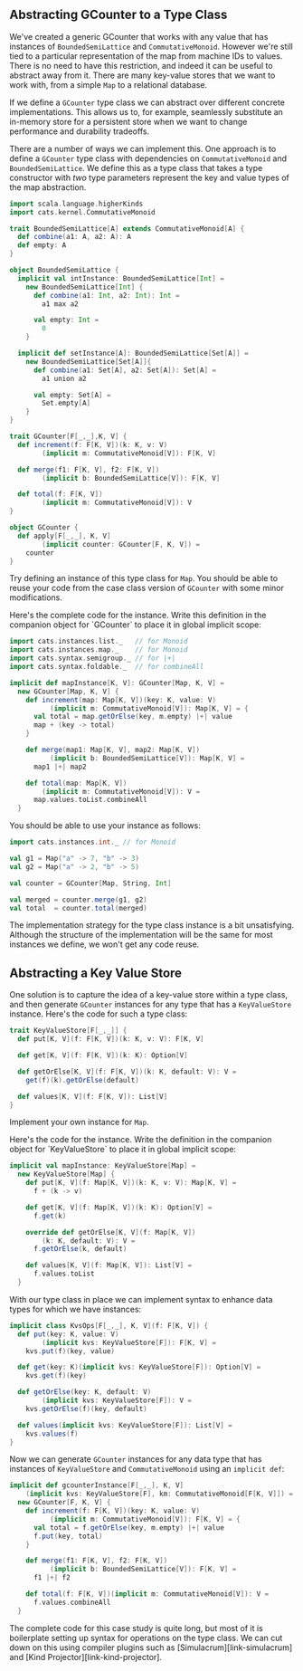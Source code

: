 ## Abstracting GCounter to a Type Class

We've created a generic GCounter
that works with any value
that has instances of `BoundedSemiLattice`
and `CommutativeMonoid`.
However we're still tied to
a particular representation of the map from machine IDs to values.
There is no need to have this restriction,
and indeed it can be useful to abstract away from it.
There are many key-value stores that we want to work with,
from a simple `Map` to a relational database.

If we define a `GCounter` type class
we can abstract over different concrete implementations.
This allows us to, for example,
seamlessly substitute an in-memory store for a persistent store
when we want to change performance and durability tradeoffs.

There are a number of ways we can implement this.
One approach is to define a `GCounter` type class
with dependencies on `CommutativeMonoid` and `BoundedSemiLattice`.
We define this as a type class that takes
a type constructor with *two* type parameters
represent the key and value types of the map abstraction.

```scala mdoc:invisible
import scala.language.higherKinds
import cats.kernel.CommutativeMonoid

trait BoundedSemiLattice[A] extends CommutativeMonoid[A] {
  def combine(a1: A, a2: A): A
  def empty: A
}

object BoundedSemiLattice {
  implicit val intInstance: BoundedSemiLattice[Int] =
    new BoundedSemiLattice[Int] {
      def combine(a1: Int, a2: Int): Int =
        a1 max a2

      val empty: Int =
        0
    }

  implicit def setInstance[A]: BoundedSemiLattice[Set[A]] =
    new BoundedSemiLattice[Set[A]]{
      def combine(a1: Set[A], a2: Set[A]): Set[A] =
        a1 union a2

      val empty: Set[A] =
        Set.empty[A]
    }
}
```

```scala mdoc:silent
trait GCounter[F[_,_],K, V] {
  def increment(f: F[K, V])(k: K, v: V)
        (implicit m: CommutativeMonoid[V]): F[K, V]

  def merge(f1: F[K, V], f2: F[K, V])
        (implicit b: BoundedSemiLattice[V]): F[K, V]

  def total(f: F[K, V])
        (implicit m: CommutativeMonoid[V]): V
}

object GCounter {
  def apply[F[_,_], K, V]
        (implicit counter: GCounter[F, K, V]) =
    counter
}
```

Try defining an instance of this type class for `Map`.
You should be able to reuse your code from the
case class version of `GCounter`
with some minor modifications.

<div class="solution">
Here's the complete code for the instance.
Write this definition
in the companion object for `GCounter`
to place it in global implicit scope:

```scala mdoc:silent
import cats.instances.list._   // for Monoid
import cats.instances.map._    // for Monoid
import cats.syntax.semigroup._ // for |+|
import cats.syntax.foldable._  // for combineAll

implicit def mapInstance[K, V]: GCounter[Map, K, V] =
  new GCounter[Map, K, V] {
    def increment(map: Map[K, V])(key: K, value: V)
          (implicit m: CommutativeMonoid[V]): Map[K, V] = {
      val total = map.getOrElse(key, m.empty) |+| value
      map + (key -> total)
    }

    def merge(map1: Map[K, V], map2: Map[K, V])
          (implicit b: BoundedSemiLattice[V]): Map[K, V] =
      map1 |+| map2

    def total(map: Map[K, V])
        (implicit m: CommutativeMonoid[V]): V =
      map.values.toList.combineAll
  }
```
</div>

You should be able to use your instance as follows:

```scala mdoc:silent
import cats.instances.int._ // for Monoid

val g1 = Map("a" -> 7, "b" -> 3)
val g2 = Map("a" -> 2, "b" -> 5)

val counter = GCounter[Map, String, Int]
```

```scala mdoc
val merged = counter.merge(g1, g2)
val total  = counter.total(merged)
```

The implementation strategy
for the type class instance
is a bit unsatisfying.
Although the structure of the implementation
will be the same for most instances we define,
we won't get any code reuse.

## Abstracting a Key Value Store

One solution is to capture
the idea of a key-value store within a type class,
and then generate `GCounter` instances
for any type that has a `KeyValueStore` instance.
Here's the code for such a type class:

```scala mdoc:silent
trait KeyValueStore[F[_,_]] {
  def put[K, V](f: F[K, V])(k: K, v: V): F[K, V]

  def get[K, V](f: F[K, V])(k: K): Option[V]

  def getOrElse[K, V](f: F[K, V])(k: K, default: V): V =
    get(f)(k).getOrElse(default)

  def values[K, V](f: F[K, V]): List[V]
}
```

Implement your own instance for `Map`.

<div class="solution">
Here's the code for the instance.
Write the definition in
the companion object for `KeyValueStore`
to place it in global implicit scope:

```scala mdoc:silent
implicit val mapInstance: KeyValueStore[Map] =
  new KeyValueStore[Map] {
    def put[K, V](f: Map[K, V])(k: K, v: V): Map[K, V] =
      f + (k -> v)

    def get[K, V](f: Map[K, V])(k: K): Option[V] =
      f.get(k)

    override def getOrElse[K, V](f: Map[K, V])
        (k: K, default: V): V =
      f.getOrElse(k, default)

    def values[K, V](f: Map[K, V]): List[V] =
      f.values.toList
  }
```
</div>

With our type class in place we can implement syntax
to enhance data types for which we have instances:

```scala mdoc:silent
implicit class KvsOps[F[_,_], K, V](f: F[K, V]) {
  def put(key: K, value: V)
        (implicit kvs: KeyValueStore[F]): F[K, V] =
    kvs.put(f)(key, value)

  def get(key: K)(implicit kvs: KeyValueStore[F]): Option[V] =
    kvs.get(f)(key)

  def getOrElse(key: K, default: V)
        (implicit kvs: KeyValueStore[F]): V =
    kvs.getOrElse(f)(key, default)

  def values(implicit kvs: KeyValueStore[F]): List[V] =
    kvs.values(f)
}
```

Now we can generate `GCounter` instances
for any data type that has
instances of `KeyValueStore` and `CommutativeMonoid`
using an `implicit def`:

```scala mdoc:silent
implicit def gcounterInstance[F[_,_], K, V]
    (implicit kvs: KeyValueStore[F], km: CommutativeMonoid[F[K, V]]) =
  new GCounter[F, K, V] {
    def increment(f: F[K, V])(key: K, value: V)
          (implicit m: CommutativeMonoid[V]): F[K, V] = {
      val total = f.getOrElse(key, m.empty) |+| value
      f.put(key, total)
    }

    def merge(f1: F[K, V], f2: F[K, V])
          (implicit b: BoundedSemiLattice[V]): F[K, V] =
      f1 |+| f2

    def total(f: F[K, V])(implicit m: CommutativeMonoid[V]): V =
      f.values.combineAll
  }
```

The complete code for this case study is quite long,
but most of it is boilerplate setting up syntax
for operations on the type class.
We can cut down on this using compiler plugins
such as [Simulacrum][link-simulacrum]
and [Kind Projector][link-kind-projector].
